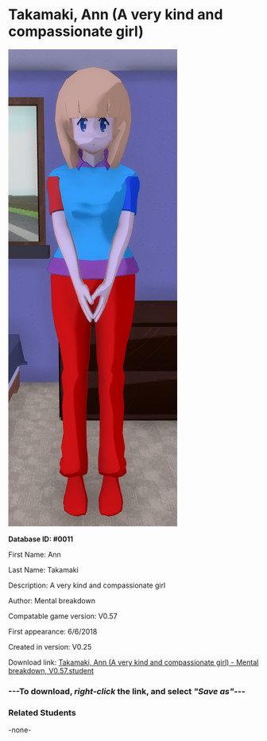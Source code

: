 # Takamaki, Ann (A very kind and compassionate girl)

<img src="../../Files/Images/Takamaki, Ann (A very kind and compassionate girl).png" title="Takamaki, Ann (A very kind and compassionate girl) - Mental breakdown, V0.57">

**Database ID: #0011**

First Name: Ann

Last Name: Takamaki

Description: A very kind and compassionate girl

Author: Mental breakdown

Compatable game version: V0.57

First appearance: 6/6/2018

Created in version: V0.25

Download link: <a href="https://raw.githubusercontent.com/Arbiter1223/Daigaku-Gurashi-Custom-Students/master/Files/Student%20Files/Takamaki%2C%20Ann%20(A%20very%20kind%20and%20compassionate%20girl)%20-%20Mental%20breakdown%2C%20V0.57.student">Takamaki, Ann (A very kind and compassionate girl) - Mental breakdown, V0.57.student</a>

### ---**To download, _right-click_ the link, and select _"Save as"_**---

### Related Students

-none-

